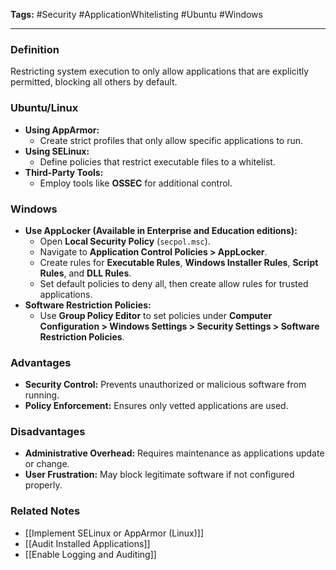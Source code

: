**Tags:** #Security #ApplicationWhitelisting #Ubuntu #Windows

---

### **Definition**

Restricting system execution to only allow applications that are explicitly permitted, blocking all others by default.

### **Ubuntu/Linux**

- **Using AppArmor:**
    - Create strict profiles that only allow specific applications to run.
- **Using SELinux:**
    - Define policies that restrict executable files to a whitelist.
- **Third-Party Tools:**
    - Employ tools like **OSSEC** for additional control.

### **Windows**

- **Use AppLocker (Available in Enterprise and Education editions):**
    - Open **Local Security Policy** (`secpol.msc`).
    - Navigate to **Application Control Policies > AppLocker**.
    - Create rules for **Executable Rules**, **Windows Installer Rules**, **Script Rules**, and **DLL Rules**.
    - Set default policies to deny all, then create allow rules for trusted applications.
- **Software Restriction Policies:**
    - Use **Group Policy Editor** to set policies under **Computer Configuration > Windows Settings > Security Settings > Software Restriction Policies**.

### **Advantages**

- **Security Control:** Prevents unauthorized or malicious software from running.
- **Policy Enforcement:** Ensures only vetted applications are used.

### **Disadvantages**

- **Administrative Overhead:** Requires maintenance as applications update or change.
- **User Frustration:** May block legitimate software if not configured properly.

### **Related Notes**

- [[Implement SELinux or AppArmor (Linux)]]
- [[Audit Installed Applications]]
- [[Enable Logging and Auditing]]
